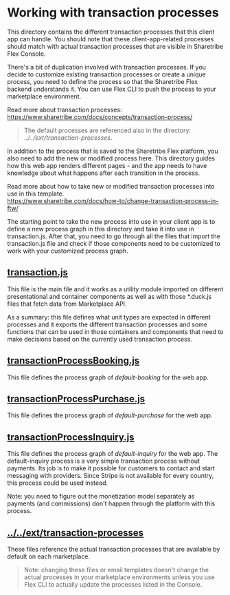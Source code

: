 # Working with transaction processes

This directory contains the different transaction processes that this client app can handle. You
should note that these client-app-related processes should match with actual transaction processes
that are visible in Sharetribe Flex Console.

There's a bit of duplication involved with transaction processes. If you decide to customize
existing transaction processes or create a unique process, you need to define the process so that
the Sharetribe Flex backend understands it. You can use Flex CLI to push the process to your
marketplace environment.

Read more about transaction processes:  
https://www.sharetribe.com/docs/concepts/transaction-process/

> The default processes are referenced also in the directory: _../../ext/transaction-processes_.

In addition to the process that is saved to the Sharetribe Flex platform, you also need to add the
new or modified process here. This directory guides how this web app renders different pages - and
the app needs to have knowledge about what happens after each transition in the process.

Read more about how to take new or modified transaction processes into use in this template.  
https://www.sharetribe.com/docs/how-to/change-transaction-process-in-ftw/

The starting point to take the new process into use in your client app is to define a new process
graph in this directory and take it into use in transaction.js. After that, you need to go through
all the files that import the transaction.js file and check if those components need to be
customized to work with your customized process graph.

## [transaction.js](transaction.js)

This file is the main file and it works as a utility module imported on different presentational and
container components as well as with those \*.duck.js files that fetch data from Marketplace API.

As a summary: this file defines what unit types are expected in different processes and it exports
the different transaction processes and some functions that can be used in those containers and
components that need to make decisions based on the currently used transaction process.

## [transactionProcessBooking.js](transactionProcessBooking.js)

This file defines the process graph of _default-booking_ for the web app.

## [transactionProcessPurchase.js](transactionProcessPurchase.js)

This file defines the process graph of _default-purchase_ for the web app.

## [transactionProcessInquiry.js](transactionProcessInquiry.js)

This file defines the process graph of _default-inquiry_ for the web app. The default-inquiry
process is a very simple transaction process without payments. Its job is to make it possible for
customers to contact and start messaging with providers. Since Stripe is not available for every
country, this process could be used instead.

Note: you need to figure out the monetization model separately as payments (and commissions) don't
happen through the platform with this process.

## [../../ext/transaction-processes](../../ext/transaction-processes/README.md)

These files reference the actual transaction processes that are available by default on each
marketplace.

> Note: changing these files or email templates doesn't change the actual processes in your
> marketplace environments unless you use Flex CLI to actually update the processes listed in the
> Console.
